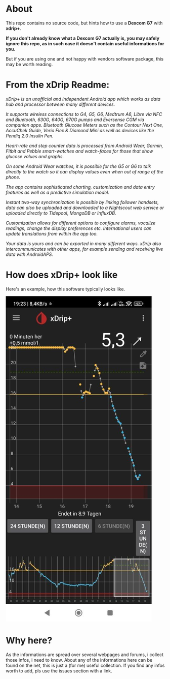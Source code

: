 # About
This repo contains no source code, but hints how to use a **Dexcom G7** with **xdrip+**.

**If you don't already know what a Dexcom G7 actually is, you may safely ignore this repo,
as in such case it doesn't contain useful informations for you.**

But if you are using one and not happy with vendors software package, this may be worth reading.

# From the xDrip Readme:

*xDrip+ is an unofficial and independent Android app which works as data hub and processor between many different devices.*

*It supports wireless connections to G4, G5, G6, Medtrum A6, Libre via NFC and Bluetooth, 630G, 640G, 670G pumps and Eversense CGM via companion apps. Bluetooth Glucose Meters such as the Contour Next One, AccuChek Guide, Verio Flex & Diamond Mini as well as devices like the Pendiq 2.0 Insulin Pen.*

*Heart-rate and step counter data is processed from Android Wear, Garmin, Fitbit and Pebble smart-watches and watch-faces for those that show glucose values and graphs.*

*On some Android Wear watches, it is possible for the G5 or G6 to talk directly to the watch so it can display values even when out of range of the phone.*

*The app contains sophisticated charting, customization and data entry features as well as a predictive simulation model.*

*Instant two-way synchronization is possible by linking follower handsets, data can also be uploaded and downloaded to a Nightscout web service or uploaded directly to Tidepool, MongoDB or InfluxDB.*

*Customization allows for different options to configure alarms, vocalize readings, change the display preferences etc. International users can update translations from within the app too.*

*Your data is yours and can be exported in many different ways. xDrip also intercommunicates with other apps, for example sending and receiving live data with AndroidAPS.*


# How does xDrip+ look like

Here's an example, how this software typically looks like.

![alt text](doc/example.jpg)

# Why here?

As the informations are spread over several webpages and forums, i collect those infos, i need to know.
About any of the informations here can be found on the net, this is just a (for me) useful collection.
If you find any infos worth to add, pls use the issues section with a link.
